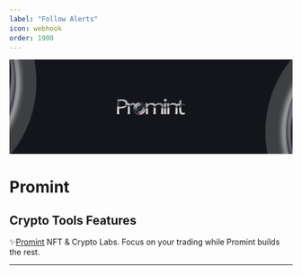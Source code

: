 ```yaml
---
label: "Follow Alerts"
icon: webhook
order: 1900
---
```


![](/static/headers/promint-banner.jpg)

# Promint

## Crypto Tools Features

:sparkles:[Promint](https://Promint.cc/) NFT & Crypto Labs. Focus on your trading while Promint builds the rest.

---